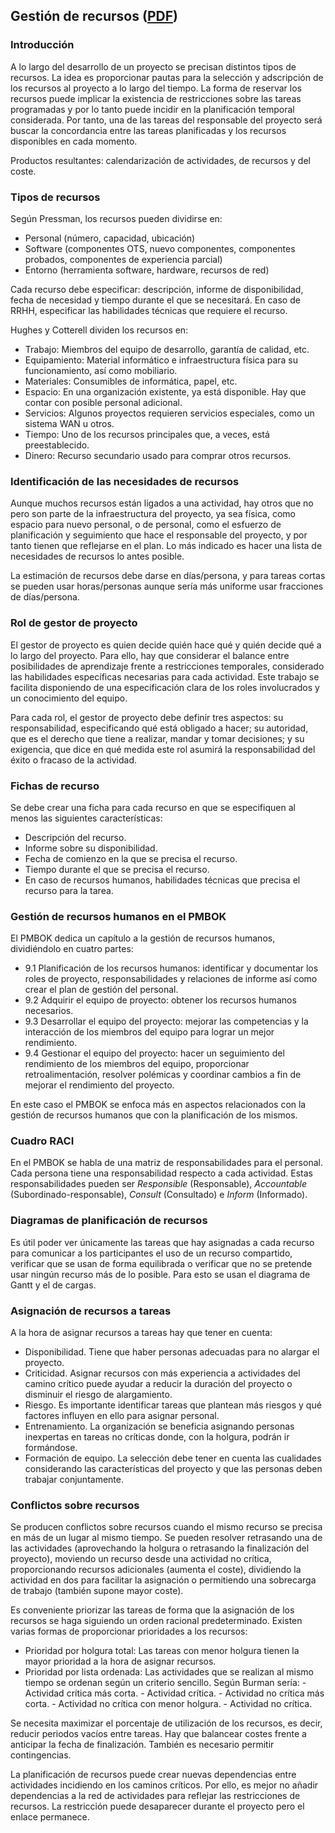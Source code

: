 ## Gestión de recursos ([PDF](originales/tema_2/PGP_plan_proye_recursos_1516.pdf))
### Introducción
A lo largo del desarrollo de un proyecto se precisan distintos tipos de recursos. La idea es proporcionar pautas para la selección y adscripción de los recursos al proyecto a lo largo del tiempo. La forma de reservar los recursos puede implicar la existencia de restricciones sobre las tareas programadas y por lo tanto puede incidir en la planificación temporal considerada. Por tanto, una de las tareas del responsable del proyecto será buscar la concordancia entre las tareas planificadas y los recursos disponibles en cada momento.

Productos resultantes: calendarización de actividades, de recursos y del coste.

### Tipos de recursos
Según Pressman, los recursos pueden dividirse en:

- Personal (número, capacidad, ubicación)
- Software (componentes OTS, nuevo componentes, componentes probados, componentes de experiencia parcial)
- Entorno (herramienta software, hardware, recursos de red)

Cada recurso debe especificar: descripción, informe de disponibilidad, fecha de necesidad y tiempo durante el que se necesitará. En caso de RRHH, especificar las habilidades técnicas que requiere el recurso.

Hughes y Cotterell dividen los recursos en:

- Trabajo: Miembros del equipo de desarrollo, garantía de calidad, etc.
- Equipamiento: Material informático e infraestructura física para su funcionamiento, así como mobiliario.
- Materiales: Consumibles de informática, papel, etc.
- Espacio: En una organización existente, ya está disponible. Hay que contar con posible personal adicional.
- Servicios: Algunos proyectos requieren servicios especiales, como un sistema WAN u otros.
- Tiempo: Uno de los recursos principales que, a veces, está preestablecido.
- Dinero: Recurso secundario usado para comprar otros recursos.

### Identificación de las necesidades de recursos
Aunque muchos recursos están ligados a una actividad, hay otros que no pero son parte de la infraestructura del proyecto, ya sea física, como espacio para nuevo personal, o de personal, como el esfuerzo de planificación y seguimiento que hace el responsable del proyecto, y por tanto tienen que reflejarse en el plan. Lo más indicado es hacer una lista de necesidades de recursos lo antes posible.

La estimación de recursos debe darse en días/persona, y para tareas cortas se pueden usar horas/personas aunque sería más uniforme usar fracciones de días/persona.

### Rol de gestor de proyecto
El gestor de proyecto es quien decide quién hace qué y quién decide qué a lo largo del proyecto. Para ello, hay que considerar el balance entre posibilidades de aprendizaje frente a restricciones temporales, considerado las habilidades específicas necesarias para cada actividad. Este trabajo se facilita disponiendo de una especificación clara de los roles involucrados y un conocimiento del equipo.

Para cada rol, el gestor de proyecto debe definir tres aspectos: su responsabilidad, especificando qué está obligado a hacer; su autoridad, que es el derecho que tiene a realizar, mandar y tomar decisiones; y su exigencia, que dice en qué medida este rol asumirá la responsabilidad del éxito o fracaso de la actividad.

### Fichas de recurso
Se debe crear una ficha para cada recurso en que se especifiquen al menos las siguientes características:

- Descripción del recurso.
- Informe sobre su disponibilidad.
- Fecha de comienzo en la que se precisa el recurso.
- Tiempo durante el que se precisa el recurso.
- En caso de recursos humanos, habilidades técnicas que precisa el recurso para la tarea.

### Gestión de recursos humanos en el PMBOK
El PMBOK dedica un capítulo a la gestión de recursos humanos, dividiéndolo en cuatro partes:

- 9.1 Planificación de los recursos humanos: identificar y documentar los roles de proyecto, responsabilidades y relaciones de informe así como crear el plan de gestión del personal.
- 9.2 Adquirir el equipo de proyecto: obtener los recursos humanos necesarios.
- 9.3 Desarrollar el equipo del proyecto: mejorar las competencias y la interacción de los miembros del equipo para lograr un mejor rendimiento.
- 9.4 Gestionar el equipo del proyecto: hacer un seguimiento del rendimiento de los miembros del equipo, proporcionar retroalimentación, resolver polémicas y coordinar cambios a fin de mejorar el rendimiento del proyecto.

En este caso el PMBOK se enfoca más en aspectos relacionados con la gestión de recursos humanos que con la planificación de los mismos.

### Cuadro RACI
En el PMBOK se habla de una matriz de responsabilidades para el personal. Cada persona tiene una responsabilidad respecto a cada actividad. Estas responsabilidades pueden ser *Responsible* (Responsable), *Accountable* (Subordinado-responsable), *Consult* (Consultado) e *Inform* (Informado).

### Diagramas de planificación de recursos
Es útil poder ver únicamente las tareas que hay asignadas a cada recurso para comunicar a los participantes el uso de un recurso compartido, verificar que se usan de forma equilibrada o verificar que no se pretende usar ningún recurso más de lo posible. Para esto se usan el diagrama de Gantt y el de cargas.

### Asignación de recursos a tareas
A la hora de asignar recursos a tareas hay que tener en cuenta:

- Disponibilidad. Tiene que haber personas adecuadas para no alargar el proyecto.
- Criticidad. Asignar recursos con más experiencia a actividades del camino crítico puede ayudar a reducir la duración del proyecto o disminuir el riesgo de alargamiento.
- Riesgo. Es importante identificar tareas que plantean más riesgos y qué factores influyen en ello para asignar personal.
- Entrenamiento. La organización se beneficia asignando personas inexpertas en tareas no críticas donde, con la holgura, podrán ir formándose.
- Formación de equipo. La selección debe tener en cuenta las cualidades considerando las características del proyecto y que las personas deben trabajar conjuntamente.

### Conflictos sobre recursos
Se producen conflictos sobre recursos cuando el mismo recurso se precisa en más de un lugar al mismo tiempo. Se pueden resolver retrasando una de las actividades (aprovechando la holgura o retrasando la finalización del proyecto), moviendo un recurso desde una actividad no crítica, proporcionando recursos adicionales (aumenta el coste), dividiendo la actividad en dos para facilitar la asignación o permitiendo una sobrecarga de trabajo (también supone mayor coste).

Es conveniente priorizar las tareas de forma que la asignación de los recursos se haga siguiendo un orden racional predeterminado. Existen varias formas de proporcionar prioridades a los recursos:

- Prioridad por holgura total: Las tareas con menor holgura tienen la mayor prioridad a la hora de asignar recursos.
- Prioridad por lista ordenada: Las actividades que se realizan al mismo tiempo se ordenan según un criterio sencillo. Según Burman sería:
        - Actividad crítica más corta.
        - Actividad crítica.
        - Actividad no crítica más corta.
        - Actividad no crítica con menor holgura.
        - Actividad no crítica.

Se necesita maximizar el porcentaje de utilización de los recursos, es decir, reducir periodos vacíos entre tareas. Hay que balancear costes frente a anticipar la fecha de finalización. También es necesario permitir contingencias.

La planificación de recursos puede crear nuevas dependencias entre actividades incidiendo en los caminos críticos. Por ello, es mejor no añadir dependencias a la red de actividades para reflejar las restricciones de recursos. La restricción puede desaparecer durante el proyecto pero el enlace permanece.
